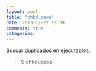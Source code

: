 ```yaml
---
layout: post
title: "chkdupexe"
date: 2013-12-27 19:39
comments: true
categories: 
---
```

Buscar duplicados en ejecutables.

>$ chkdupexe

